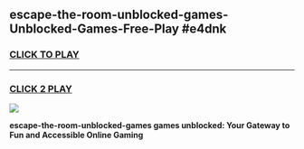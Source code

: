 
## escape-the-room-unblocked-games-Unblocked-Games-Free-Play #e4dnk
<h3>
<a href="https://us.freeplayer.one?title=escape-the-room-unblocked-games&ref=9M">CLICK TO PLAY</a></h3>
<hr>

<h3>
<a href="https://us.freeplayer.one?title=escape-the-room-unblocked-games&ref=9M">CLICK 2 PLAY</a>
  
</h3>

<a href="https://us.freeplayer.one?title=escape-the-room-unblocked-games&ref=9M"><img src="https://clearcache.store/games.png"></a>


**escape-the-room-unblocked-games games unblocked: Your Gateway to Fun and Accessible Online Gaming**
